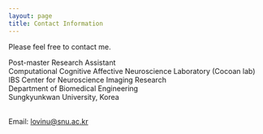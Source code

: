 ```yaml
---
layout: page
title: Contact Information 
---
```


Please feel free to contact me.

Post-master Research Assistant <br>
Computational Cognitive Affective Neuroscience Laboratory (Cocoan lab)<br>
IBS Center for Neuroscience Imaging Research<br>
Department of Biomedical Engineering<br>
Sungkyunkwan University, Korea <br><br>

Email: lovinu@snu.ac.kr <br>
